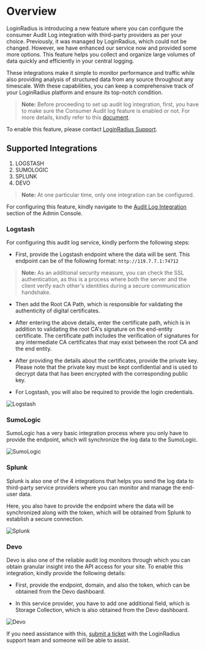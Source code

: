 # Overview

LoginRadius is introducing a new feature where you can configure the consumer Audit Log integration with third-party providers as per your choice. Previously, it was managed by LoginRadius, which could not be changed. However, we have enhanced our service now and provided some more options. This feature helps you collect and organize large volumes of data quickly and efficiently in your central logging.

These integrations make it simple to monitor performance and traffic while also providing analysis of structured data from any source throughout any timescale. With these capabilities, you can keep a comprehensive track of your LoginRadius platform and ensure its top-notch condition.

> **Note:** Before proceeding to set up audit log integration, first, you have to make sure the Consumer Audit log feature is enabled or not. For more details, kindly refer to this [document](https://www.loginradius.com/docs/security/data-management/consumer-audit-log/#overview0).

To enable this feature, please contact [LoginRadius Support](https://adminconsole.loginradius.com/support/tickets/open-a-new-ticket).

## Supported Integrations

1. LOGSTASH
2. SUMOLOGIC
3. SPLUNK
4. DEVO

> **Note:** At one particular time, only one integration can be configured.

For configuring this feature, kindly navigate to the [Audit Log Integration](https://adminconsole.loginradius.com/integration/audit-log/audit-log-integration) section of the Admin Console.

### Logstash

For configuring this audit log service, kindly perform the following steps:

- First, provide the Logstash endpoint where the data will be sent. This endpoint can be of the following format: `http://119.7.7.1:74712`

> **Note:** As an additional security measure, you can check the SSL authentication, as this is a process where both the server and the client verify each other's identities during a secure communication handshake.

- Then add the Root CA Path, which is responsible for validating the authenticity of digital certificates.

- After entering the above details, enter the certificate path, which is in addition to validating the root CA's signature on the end-entity certificate. The certificate path includes the verification of signatures for any intermediate CA certificates that may exist between the root CA and the end entity.

- After providing the details about the certificates, provide the private key. Please note that the private key must be kept confidential and is used to decrypt data that has been encrypted with the corresponding public key.

- For Logstash, you will also be required to provide the login credentials.

![Logstash](https://apidocs.lrcontent.com/images/Audit-Log-LoginRadius-User-Dashboard_71569444365870c52a60860.94459584.png "Logstash")

### SumoLogic

SumoLogic has a very basic integration process where you only have to provide the endpoint, which will synchronize the log data to the SumoLogic.

![SumoLogic](https://apidocs.lrcontent.com/images/Audit-Log-LoginRadius-User-Dashboard-1_48004088665870deb2436d8.56460639.png "SumoLogic")

### Splunk

Splunk is also one of the 4 integrations that helps you send the log data to third-party service providers where you can monitor and manage the end-user data.

Here, you also have to provide the endpoint where the data will be synchronized along with the token, which will be obtained from Splunk to establish a secure connection.

![Splunk](https://apidocs.lrcontent.com/images/Audit-Log-LoginRadius-User-Dashboard-2_88579564765870e5bd8ea67.78404984.png "Splunk")

### Devo

Devo is also one of the reliable audit log monitors through which you can obtain granular insight into the API access for your site. To enable this integration, kindly provide the following details:

- First, provide the endpoint, domain, and also the token, which can be obtained from the Devo dashboard.

- In this service provider, you have to add one additional field, which is Storage Collection, which is also obtained from the Devo dashboard.

![Devo](https://apidocs.lrcontent.com/images/Audit-Log-LoginRadius-User-Dashboard-3_159960347665870edb95e724.61837063.png "Devo")

If you need assistance with this, [submit a ticket](https://adminconsole.loginradius.com/support/tickets/open-a-new-ticket) with the LoginRadius support team and someone will be able to assist.
